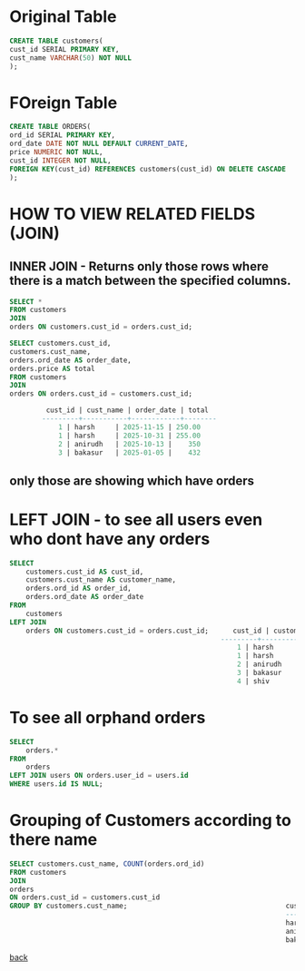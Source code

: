 # Original Table
```sql
CREATE TABLE customers(
cust_id SERIAL PRIMARY KEY,
cust_name VARCHAR(50) NOT NULL
);
```


# FOreign Table
```sql
CREATE TABLE ORDERS(
ord_id SERIAL PRIMARY KEY,
ord_date DATE NOT NULL DEFAULT CURRENT_DATE,
price NUMERIC NOT NULL,
cust_id INTEGER NOT NULL,
FOREIGN KEY(cust_id) REFERENCES customers(cust_id) ON DELETE CASCADE
);
```


# HOW TO VIEW RELATED FIELDS        (JOIN)

## INNER JOIN -  Returns only those rows where there is a match between the specified columns.

```sql
SELECT * 
FROM customers
JOIN
orders ON customers.cust_id = orders.cust_id;
```


```sql
SELECT customers.cust_id,
customers.cust_name,
orders.ord_date AS order_date,
orders.price AS total
FROM customers
JOIN
orders ON orders.cust_id = customers.cust_id;

         cust_id | cust_name | order_date | total  
        ---------+-----------+------------+--------
            1 | harsh     | 2025-11-15 | 250.00
            1 | harsh     | 2025-10-31 | 255.00
            2 | anirudh   | 2025-10-13 |    350
            3 | bakasur   | 2025-01-05 |    432
```
## only those are showing which have orders

##

# LEFT JOIN - to see all users even who dont have any orders
```sql
SELECT 
    customers.cust_id AS cust_id,
    customers.cust_name AS customer_name,
    orders.ord_id AS order_id,
    orders.ord_date AS order_date
FROM 
    customers
LEFT JOIN 
    orders ON customers.cust_id = orders.cust_id;      cust_id | customer_name | order_id | order_date 
                                                    ---------+---------------+----------+------------
                                                        1 | harsh         |        1 | 2025-11-15
                                                        1 | harsh         |        2 | 2025-10-31
                                                        2 | anirudh       |        3 | 2025-10-13
                                                        3 | bakasur       |        4 | 2025-01-05
                                                        4 | shiv          |          | 
```

# To see all orphand orders
```sql
SELECT 
    orders.*
FROM 
    orders
LEFT JOIN users ON orders.user_id = users.id
WHERE users.id IS NULL;
```

# Grouping of Customers according to there name

```sql
SELECT customers.cust_name, COUNT(orders.ord_id)
FROM customers
JOIN
orders
ON orders.cust_id = customers.cust_id
GROUP BY customers.cust_name;                                       cust_name | count 
                                                                    -----------+-------
                                                                    harsh     |     2
                                                                    anirudh   |     1
                                                                    bakasur   |     1
```



<a href="Postgres_notes.md">back</a>